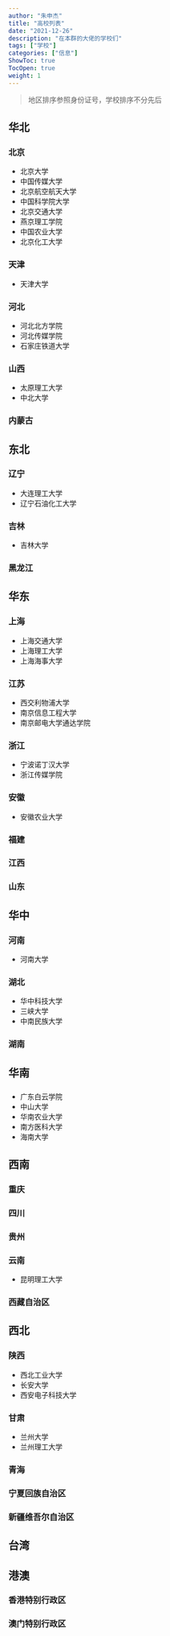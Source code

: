 ```yaml
---
author: "朱申杰"
title: "高校列表"
date: "2021-12-26"
description: "在本群的大佬的学校们"
tags: ["学校"]
categories: ["信息"]
ShowToc: true
TocOpen: true
weight: 1
---
```


> 地区排序参照身份证号，学校排序不分先后

<!--more-->

## 华北

### 北京

- 北京大学
- 中国传媒大学
- 北京航空航天大学
- 中国科学院大学
- 北京交通大学
- 燕京理工学院
- 中国农业大学
- 北京化工大学

### 天津

- 天津大学

### 河北

- 河北北方学院
- 河北传媒学院
- 石家庄铁道大学

### 山西

- 太原理工大学
- 中北大学

### 内蒙古

## 东北

### 辽宁

- 大连理工大学
- 辽宁石油化工大学

### 吉林

- 吉林大学

### 黑龙江

## 华东

### 上海

- 上海交通大学
- 上海理工大学
- 上海海事大学

### 江苏

- 西交利物浦大学
- 南京信息工程大学
- 南京邮电大学通达学院

### 浙江

- 宁波诺丁汉大学
- 浙江传媒学院

### 安徽

- 安徽农业大学

### 福建

### 江西

### 山东

## 华中

### 河南

- 河南大学

### 湖北

- 华中科技大学
- 三峡大学
- 中南民族大学

### 湖南

## 华南

###
- 广东白云学院
- 中山大学
- 华南农业大学
- 南方医科大学
- 海南大学

## 西南

### 重庆

### 四川

### 贵州

### 云南

- 昆明理工大学

### 西藏自治区

## 西北

### 陕西

- 西北工业大学
- 长安大学
- 西安电子科技大学

### 甘肃

- 兰州大学
- 兰州理工大学

### 青海

### 宁夏回族自治区

### 新疆维吾尔自治区

## 台湾

## 港澳

### 香港特别行政区

### 澳门特别行政区
